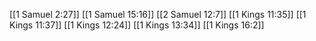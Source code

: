 [[1 Samuel 2:27]]
[[1 Samuel 15:16]]
[[2 Samuel 12:7]]
[[1 Kings 11:35]]
[[1 Kings 11:37]]
[[1 Kings 12:24]]
[[1 Kings 13:34]]
[[1 Kings 16:2]]
